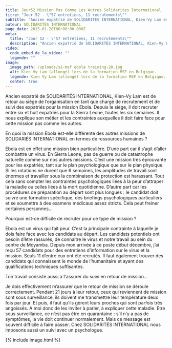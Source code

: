 ```yaml
---
title: Jour52 Mission Pas Comme Les Autres Solidarites International
titre: "Jour 52 - \"57 entretiens, 11 recrutements\""
subtitle: "Ancien expatrié de SOLIDARITÉS INTERNATIONAL, Kien-Vy Lam est de retour au siège de l’organisation en tant que chargé de recrutement et de suivi des expatriés..."
auteur: SOLIDARITÉS INTERNATIONAL
page_date: 2015-01-20T00:00:00.000Z
meta:
  title: "Jour 52 - \"57 entretiens, 11 recrutements\""
  description: "Ancien expatrié de SOLIDARITÉS INTERNATIONAL, Kien-Vy Lam est de retour au siège de l’organisation en tant que chargé de recrutement et de suivi des expatriés..."
video:
  code_embed_de_la_video: ""
  legende: ""
image:
  image_path: /uploads/si-msf ebola training-28.jpg
  alt: Kien Vy Lam (allongé) lors de la formation MSF en Belgique.
  legende: Kien Vy Lam (allongé) lors de la formation MSF en Belgique.
  center: true
---
```

Ancien expatri&eacute; de SOLIDARIT&Eacute;S INTERNATIONAL, Kien-Vy Lam est de retour au si&egrave;ge de l’organisation en tant que charg&eacute; de recrutement et de suivi des expatri&eacute;s pour la mission Ebola. Depuis le si&egrave;ge, il doit recruter entre six et huit expatri&eacute;s pour la Sierra Leone, toutes les six semaines. Il nous explique son m&eacute;tier et les contraintes auxquelles il doit faire face pour cette mission pas comme les autres.

En quoi la mission Ebola est-elle diff&eacute;rente des autres missions de SOLIDARI&Eacute;S INTERNATIONAL en termes de ressources humaines ?

Ebola est en effet une mission bien particuli&egrave;re. D’une part car il s’agit d’aller combattre un virus. En Sierra Leone, pas de guerre ou de catastrophe naturelle comme sur nos autres missions. C’est une mission tr&egrave;s &eacute;prouvante pour les expatri&eacute;s, tant sur le plan psychologique que sur le plan physique. Si les rotations ne durent que 6 semaines, les amplitudes de travail sont &eacute;normes et travailler sous la combinaison de protection est harassant. Tout cela sans compter les contraintes psychologiques li&eacute;es &agrave; la peur d’attraper la maladie ou celles li&eacute;es &agrave; la mort quotidienne.  D’autre part car les proc&eacute;dures de pr&eacute;paration au d&eacute;part sont plus longues : le candidat doit suivre une formation sp&eacute;cifique, des briefings psychologiques particuliers et se soumettre &agrave; des examens m&eacute;dicaux assez stricts.  Cela peut freiner certaines personnes…

Pourquoi est-ce difficile de recruter pour ce type de mission ?

Ebola est un virus qui fait peur. C’est la principale contrainte &agrave; laquelle je dois faire face avec les candidats au d&eacute;part. Les candidats potentiels ont besoin d’&ecirc;tre rassur&eacute;s, de connaitre le virus et notre travail au sein du centre de Moyamba. Depuis mon arriv&eacute;e &agrave; ce poste d&eacute;but d&eacute;cembre, j’ai re&ccedil;u 57 candidats pour des entretiens d’information sur le virus et la mission. Seuls 11 d’entre eux ont &eacute;t&eacute; recrut&eacute;s. Il faut &eacute;galement trouver des candidats qui connaissent le monde de l’humanitaire et ayant des qualifications techniques suffisantes. 

Ton travail consiste aussi &agrave; t’assurer du suivi en retour de mission…

Je dois effectivement m’assurer que le retour de mission se d&eacute;roule correctement. Pendant 21 jours &agrave; leur retour, ceux qui reviennent de mission sont sous surveillance, ils doivent me transmettre leur temp&eacute;rature deux fois par jour. Et puis, il faut qu’ils g&egrave;rent leurs proches qui sont parfois tr&egrave;s angoiss&eacute;s. A moi donc de les inviter &agrave; parler, &agrave; expliquer cette maladie. Etre sous surveillance, ce n’est pas &ecirc;tre en quarantaine : s’il n’y a pas de sympt&ocirc;mes, la vie doit continuer normalement. Mais ce message est souvent difficile &agrave; faire passer. Chez SOLIDARIT&Eacute;S INTERNATIONAL nous imposons aussi un suivi avec un psychologue.

{% include image.html %}